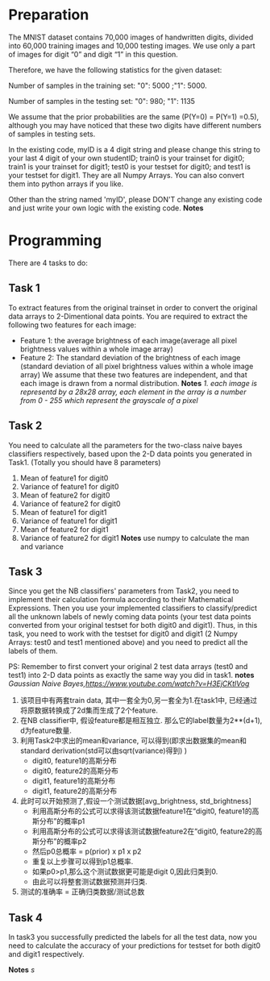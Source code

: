 # Preparation
The MNIST dataset contains 70,000 images of handwritten digits, divided into 60,000 training images and 10,000 testing images. We use only a part of images for digit “0” and digit “1” in this question. 

Therefore, we have the following statistics for the given dataset:

Number of samples in the training set:  "0": 5000 ;"1": 5000.

Number of samples in the testing set: "0": 980;   "1": 1135 

We assume that the prior probabilities are the same (P(Y=0) = P(Y=1) =0.5), although you may have noticed that these two digits have different numbers of samples in testing sets.

In the existing code, myID is a 4 digit string and please change this string to your last 4 digit of your own studentID; train0 is your trainset for digit0; train1 is your trainset for digit1; test0 is your testset for digit0; and test1 is your testset for digit1. They are all Numpy Arrays. You can also convert them into python arrays if you like.

Other than the string named 'myID', please DON'T change any existing code and just write your own logic with the existing code.
**Notes** 

# Programming
There are 4 tasks to do:
## Task 1
To extract features from the original trainset in order to convert the original data arrays to 2-Dimentional data points.
You are required to extract the following two features for each image:
- Feature 1: the average brightness of each image(average all pixel brightness values within a whole image array)
- Feature 2: The standard deviation of the brightness of each image (standard deviation of all pixel brightness values within a whole image array)
We assume that these two features are independent, and that each image is drawn from a normal distribution.
 **Notes** 
*1. each image is representd by a 28x28 array, each element in the array is a number from 0 - 255 which represent the grayscale of a pixel*
## Task 2
You need to calculate all the parameters for the two-class naive bayes classifiers respectively, based upon the 2-D data points you generated in Task1. (Totally you should have 8 parameters)
1. Mean of feature1 for digit0
2. Variance of feature1 for digit0
3. Mean of feature2 for digit0
4. Variance of feature2 for digit0
5. Mean of feature1 for digit1
6. Variance of feature1 for digit1
7. Mean of feature2 for digit1
8. Variance of feature2 for digit1
 **Notes** use numpy to calculate the man and variance

## Task 3
Since you get the NB classifiers' parameters from Task2, you need to implement their calculation formula according to their Mathematical Expressions. Then you use your implemented classifiers to classify/predict all the unknown labels of newly coming data points (your test data points converted from your original testset for both digit0 and digit1). Thus, in this task, you need to work with the testset for digit0 and digit1 (2 Numpy Arrays: test0 and test1 mentioned above) and you need to predict all the labels of them.

PS: Remember to first convert your original 2 test data arrays (test0 and test1) into 2-D data points as exactly the same way you did in task1.
**notes**
*Gaussian Naive Bayes,https://www.youtube.com/watch?v=H3EjCKtlVog*
1. 该项目中有两套train data, 其中一套全为0,另一套全为1.在task1中, 已经通过将原数据转换成了2d集而生成了2个feature.
2. 在NB classifier中, 假设feature都是相互独立. 那么它的label数量为2**(d+1), d为feature数量.
3. 利用Task2中求出的mean和variance, 可以得到(即求出数据集的mean和standard derivation(std可以由sqrt(variance)得到) )
    - digit0, feature1的高斯分布
    - digit0, feature2的高斯分布
    - digit1, feature1的高斯分布
    - digit1, feature2的高斯分布
4. 此时可以开始预测了,假设一个测试数据[avg_brightness, std_brightness]
    - 利用高斯分布的公式可以求得该测试数据feature1在“digit0, feature1的高斯分布”的概率p1
    - 利用高斯分布的公式可以求得该测试数据feature2在“digit0, feature2的高斯分布”的概率p2
    - 然后p0总概率 = p(prior) x p1 x p2
    - 重复以上步骤可以得到p1总概率. 
    - 如果p0>p1,那么这个测试数据更可能是digit 0,因此归类到0.
    - 由此可以将整套测试数据预测并归类.
5. 测试的准确率 = 正确归类数据/测试总数
## Task 4
In task3 you successfully predicted the labels for all the test data, now you need to calculate the accuracy of your predictions for testset for both digit0 and digit1 respectively.

**Notes** *s*